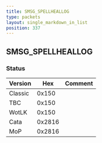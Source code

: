 ```yaml
---
title: SMSG_SPELLHEALLOG
type: packets
layout: single_markdown_in_list
position: 337
---
```


## SMSG_SPELLHEALLOG

### Status

Version    | Hex        | Comment
---------- | ---------- | ---------- 
Classic    | 0x150      | 
TBC        | 0x150      | 
WotLK      | 0x150      | 
Cata       | 0x2816     | 
MoP        | 0x2816     | 